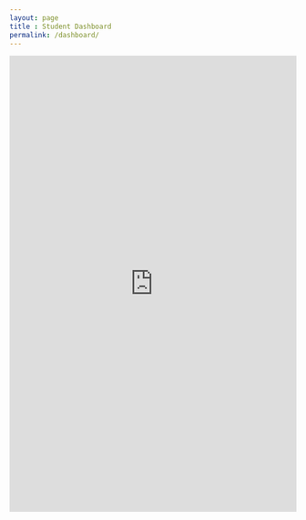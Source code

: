 ```yaml
---
layout: page
title : Student Dashboard
permalink: /dashboard/
---
```

<iframe width="100%" height="800" src="https://docs.google.com/spreadsheets/d/1KY_Jx_xFHzveERita0H_GuXjiLycSEBWqQcsL-SDT7w/edit?gid=1959043049#gid=1959043049" frameborder="0" allowfullscreen ></iframe>
